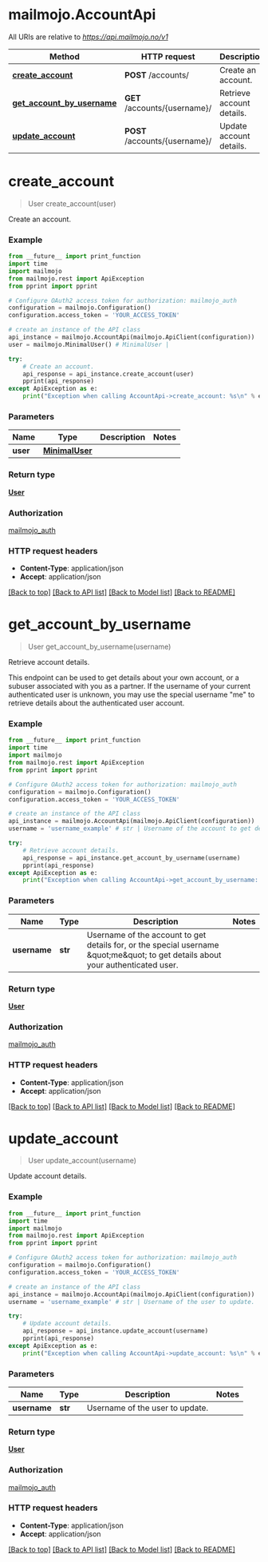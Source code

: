 # mailmojo.AccountApi

All URIs are relative to *https://api.mailmojo.no/v1*

Method | HTTP request | Description
------------- | ------------- | -------------
[**create_account**](AccountApi.md#create_account) | **POST** /accounts/ | Create an account.
[**get_account_by_username**](AccountApi.md#get_account_by_username) | **GET** /accounts/{username}/ | Retrieve account details.
[**update_account**](AccountApi.md#update_account) | **POST** /accounts/{username}/ | Update account details.


# **create_account**
> User create_account(user)

Create an account.

### Example
```python
from __future__ import print_function
import time
import mailmojo
from mailmojo.rest import ApiException
from pprint import pprint

# Configure OAuth2 access token for authorization: mailmojo_auth
configuration = mailmojo.Configuration()
configuration.access_token = 'YOUR_ACCESS_TOKEN'

# create an instance of the API class
api_instance = mailmojo.AccountApi(mailmojo.ApiClient(configuration))
user = mailmojo.MinimalUser() # MinimalUser | 

try:
    # Create an account.
    api_response = api_instance.create_account(user)
    pprint(api_response)
except ApiException as e:
    print("Exception when calling AccountApi->create_account: %s\n" % e)
```

### Parameters

Name | Type | Description  | Notes
------------- | ------------- | ------------- | -------------
 **user** | [**MinimalUser**](MinimalUser.md)|  | 

### Return type

[**User**](User.md)

### Authorization

[mailmojo_auth](../README.md#mailmojo_auth)

### HTTP request headers

 - **Content-Type**: application/json
 - **Accept**: application/json

[[Back to top]](#) [[Back to API list]](../README.md#documentation-for-api-endpoints) [[Back to Model list]](../README.md#documentation-for-models) [[Back to README]](../README.md)

# **get_account_by_username**
> User get_account_by_username(username)

Retrieve account details.

This endpoint can be used to get details about your own account, or a subuser associated with you as a partner. If the username of your current authenticated user is unknown, you may use the special username \"me\" to retrieve details about the authenticated user account. 

### Example
```python
from __future__ import print_function
import time
import mailmojo
from mailmojo.rest import ApiException
from pprint import pprint

# Configure OAuth2 access token for authorization: mailmojo_auth
configuration = mailmojo.Configuration()
configuration.access_token = 'YOUR_ACCESS_TOKEN'

# create an instance of the API class
api_instance = mailmojo.AccountApi(mailmojo.ApiClient(configuration))
username = 'username_example' # str | Username of the account to get details for, or the special username \"me\" to get details about your authenticated user. 

try:
    # Retrieve account details.
    api_response = api_instance.get_account_by_username(username)
    pprint(api_response)
except ApiException as e:
    print("Exception when calling AccountApi->get_account_by_username: %s\n" % e)
```

### Parameters

Name | Type | Description  | Notes
------------- | ------------- | ------------- | -------------
 **username** | **str**| Username of the account to get details for, or the special username \&quot;me\&quot; to get details about your authenticated user.  | 

### Return type

[**User**](User.md)

### Authorization

[mailmojo_auth](../README.md#mailmojo_auth)

### HTTP request headers

 - **Content-Type**: application/json
 - **Accept**: application/json

[[Back to top]](#) [[Back to API list]](../README.md#documentation-for-api-endpoints) [[Back to Model list]](../README.md#documentation-for-models) [[Back to README]](../README.md)

# **update_account**
> User update_account(username)

Update account details.

### Example
```python
from __future__ import print_function
import time
import mailmojo
from mailmojo.rest import ApiException
from pprint import pprint

# Configure OAuth2 access token for authorization: mailmojo_auth
configuration = mailmojo.Configuration()
configuration.access_token = 'YOUR_ACCESS_TOKEN'

# create an instance of the API class
api_instance = mailmojo.AccountApi(mailmojo.ApiClient(configuration))
username = 'username_example' # str | Username of the user to update.

try:
    # Update account details.
    api_response = api_instance.update_account(username)
    pprint(api_response)
except ApiException as e:
    print("Exception when calling AccountApi->update_account: %s\n" % e)
```

### Parameters

Name | Type | Description  | Notes
------------- | ------------- | ------------- | -------------
 **username** | **str**| Username of the user to update. | 

### Return type

[**User**](User.md)

### Authorization

[mailmojo_auth](../README.md#mailmojo_auth)

### HTTP request headers

 - **Content-Type**: application/json
 - **Accept**: application/json

[[Back to top]](#) [[Back to API list]](../README.md#documentation-for-api-endpoints) [[Back to Model list]](../README.md#documentation-for-models) [[Back to README]](../README.md)

